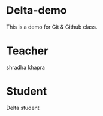 # Delta-demo
This is a demo for Git &amp; Github class.

# Teacher
shradha khapra

# Student
Delta student